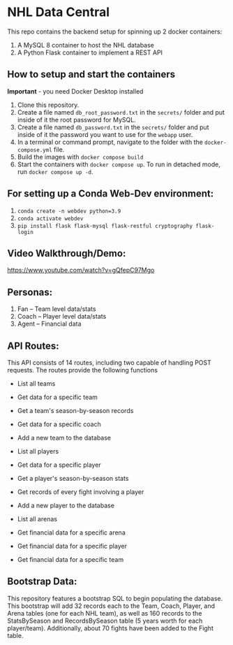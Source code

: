# NHL Data Central

This repo contains the backend setup for spinning up 2 docker containers: 
1. A MySQL 8 container to host the NHL database
2. A Python Flask container to implement a REST API

## How to setup and start the containers
**Important** - you need Docker Desktop installed

1. Clone this repository.  
2. Create a file named `db_root_password.txt` in the `secrets/` folder and put inside of it the root password for MySQL. 
3. Create a file named `db_password.txt` in the `secrets/` folder and put inside of it the password you want to use for the `webapp` user. 
4. In a terminal or command prompt, navigate to the folder with the `docker-compose.yml` file.  
5. Build the images with `docker compose build`
6. Start the containers with `docker compose up`.  To run in detached mode, run `docker compose up -d`. 

## For setting up a Conda Web-Dev environment:

1. `conda create -n webdev python=3.9`
2. `conda activate webdev`
3. `pip install flask flask-mysql flask-restful cryptography flask-login`

## Video Walkthrough/Demo:
https://www.youtube.com/watch?v=gQfepC97Mgo

## Personas:
1. Fan – Team level data/stats
2. Coach – Player level data/stats
3. Agent – Financial data

## API Routes:
This API consists of 14 routes, including two capable of handling POST requests. The routes provide the following functions
- List all teams
- Get data for a specific team
- Get a team's season-by-season records
- Get data for a specific coach
- Add a new team to the database

- List all players
- Get data for a specific player
- Get a player's season-by-season stats
- Get records of every fight involving a player
- Add a new player to the database

- List all arenas
- Get financial data for a specific arena
- Get financial data for a specific player
- Get financial data for a specific team

## Bootstrap Data:
This repository features a bootstrap SQL to begin populating the database. This bootstrap will add 32 records each to the Team, Coach, Player, and Arena tables (one for each NHL team), as well as 160 records to the StatsBySeason and RecordsBySeason table (5 years worth for each player/team). Additionally, about 70 fights have been added to the Fight table.
